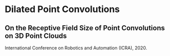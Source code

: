 # Dilated Point Convolutions
## On the Receptive Field Size of Point Convolutions on 3D Point Clouds

International Conference on Robotics and Automation (ICRA), 2020.
